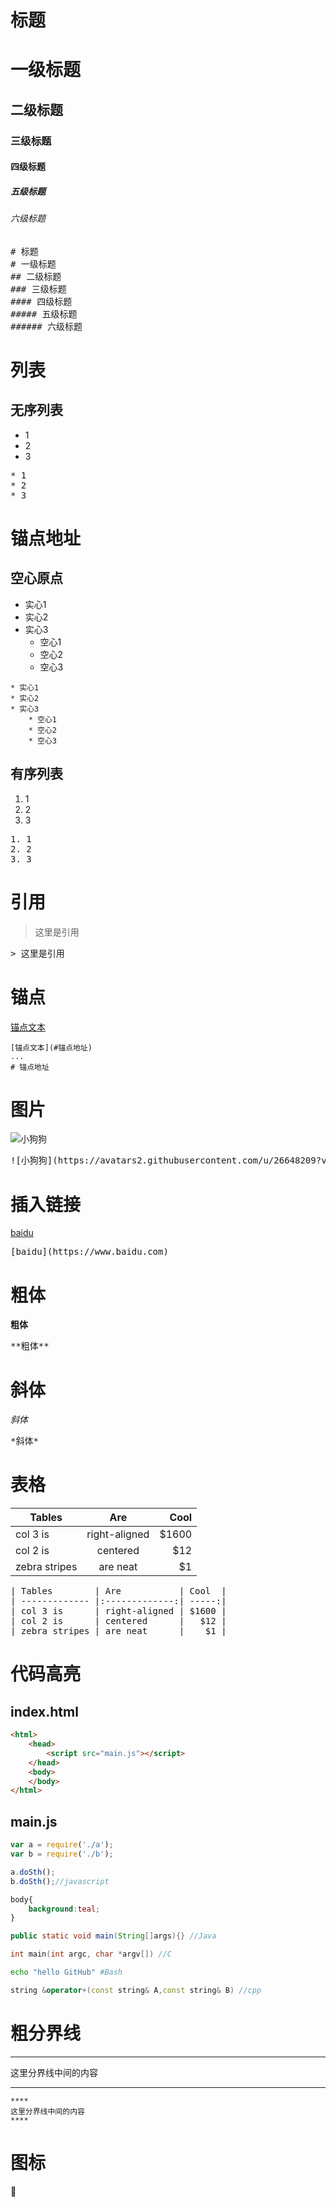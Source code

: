 # 标题
# 一级标题
## 二级标题
### 三级标题
#### 四级标题
##### 五级标题
###### 六级标题
<pre>
# 标题
# 一级标题
## 二级标题
### 三级标题
#### 四级标题
##### 五级标题
###### 六级标题
</pre>
# 列表
## 无序列表
* 1
* 2
* 3
<pre>
* 1
* 2
* 3
</pre>
# 锚点地址
## 空心原点
* 实心1
* 实心2
* 实心3
    * 空心1
    * 空心2
    * 空心3
```
* 实心1
* 实心2
* 实心3
    * 空心1
    * 空心2
    * 空心3
```
## 有序列表
1. 1
2. 2
3. 3
<pre>
1. 1
2. 2
3. 3
</pre>
# 引用
> 这里是引用
<pre>
> 这里是引用
</pre>
# 锚点
[锚点文本](#锚点地址)
```
[锚点文本](#锚点地址)
...
# 锚点地址
```
# 图片
![小狗狗](https://avatars2.githubusercontent.com/u/26648209?v=4&s=400&u=4108ba0a850f9f390a449b40629651a8e31d05cd)
<pre>![小狗狗](https://avatars2.githubusercontent.com/u/26648209?v=4&s=400&u=4108ba0a850f9f390a449b40629651a8e31d05cd)</pre>
# 插入链接
[baidu](https://www.baidu.com)
<pre>[baidu](https://www.baidu.com)</pre>
# 粗体
**粗体**
<pre>**粗体**</pre>
# 斜体
*斜体* 
<pre>*斜体* </pre>
# 表格
| Tables        | Are           | Cool  |
| ------------- |:-------------:| -----:|
| col 3 is      | right-aligned | $1600 |
| col 2 is      | centered      |   $12 |
| zebra stripes | are neat      |    $1 |
<pre>
| Tables        | Are           | Cool  |
| ------------- |:-------------:| -----:|
| col 3 is      | right-aligned | $1600 |
| col 2 is      | centered      |   $12 |
| zebra stripes | are neat      |    $1 |
</pre>
# 代码高亮
## index.html
```html
<html>
    <head>
        <script src="main.js"></script>
    </head>
    <body>
    </body>
</html>
```
## main.js
```javascript
var a = require('./a');
var b = require('./b');

a.doSth();
b.doSth();//javascript
```
```css
body{
	background:teal;
}
```
```Java
public static void main(String[]args){} //Java
```
```c
int main(int argc, char *argv[]) //C
```
```Bash
echo "hello GitHub" #Bash
```
```cpp
string &operator+(const string& A,const string& B) //cpp
```
# 粗分界线
****
这里分界线中间的内容
****
```
****
这里分界线中间的内容
****
```
# 图标
:closed_book:
























